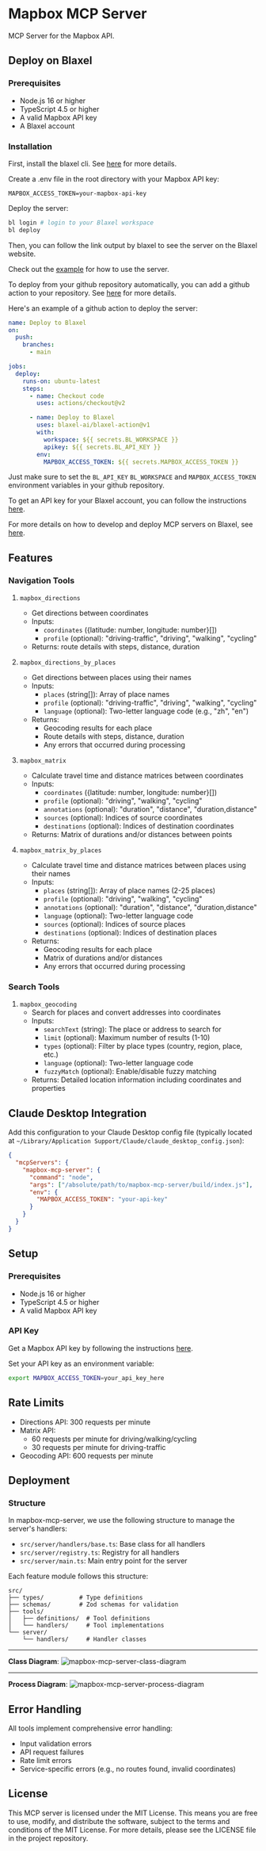 <!--
 * @Author: AidenYangX
 * @Email: xscs709560271@gmail.com
 * @Date: 2024-12-21 23:30:55
 * @Description: Mapbox MCP Server
-->

# Mapbox MCP Server

MCP Server for the Mapbox API.

## Deploy on Blaxel

### Prerequisites

- Node.js 16 or higher
- TypeScript 4.5 or higher
- A valid Mapbox API key
- A Blaxel account

### Installation

First, install the blaxel cli. See [here](https://docs.blaxel.ai/cli-reference/introduction) for more details.

Create a .env file in the root directory with your Mapbox API key:

```env
MAPBOX_ACCESS_TOKEN=your-mapbox-api-key
```

Deploy the server:

```bash
bl login # login to your Blaxel workspace
bl deploy
```

Then, you can follow the link output by blaxel to see the server on the Blaxel website.

Check out the [example](./example) for how to use the server.

To deploy from your github repository automatically, you can add a github action to your repository. See [here](https://github.com/blaxel-ai/bl-action) for more details.

Here's an example of a github action to deploy the server:

```yaml
name: Deploy to Blaxel
on:
  push:
    branches:
      - main

jobs:
  deploy:
    runs-on: ubuntu-latest
    steps:
      - name: Checkout code
        uses: actions/checkout@v2

      - name: Deploy to Blaxel
        uses: blaxel-ai/blaxel-action@v1
        with:
          workspace: ${{ secrets.BL_WORKSPACE }}
          apikey: ${{ secrets.BL_API_KEY }}
        env:
          MAPBOX_ACCESS_TOKEN: ${{ secrets.MAPBOX_ACCESS_TOKEN }}
```

Just make sure to set the `BL_API_KEY` `BL_WORKSPACE` and `MAPBOX_ACCESS_TOKEN` environment variables in your github repository.

To get an API key for your Blaxel account, you can follow the instructions [here](https://docs.blaxel.ai/Security/Access-tokens#api-keys).

For more details on how to develop and deploy MCP servers on Blaxel, see [here](https://docs.blaxel.ai/Functions/Create-MCP-server).

## Features

### Navigation Tools

1. `mapbox_directions`

   - Get directions between coordinates
   - Inputs:
     - `coordinates` ({latitude: number, longitude: number}[])
     - `profile` (optional): "driving-traffic", "driving", "walking", "cycling"
   - Returns: route details with steps, distance, duration

2. `mapbox_directions_by_places`

   - Get directions between places using their names
   - Inputs:
     - `places` (string[]): Array of place names
     - `profile` (optional): "driving-traffic", "driving", "walking", "cycling"
     - `language` (optional): Two-letter language code (e.g., "zh", "en")
   - Returns:
     - Geocoding results for each place
     - Route details with steps, distance, duration
     - Any errors that occurred during processing

3. `mapbox_matrix`

   - Calculate travel time and distance matrices between coordinates
   - Inputs:
     - `coordinates` ({latitude: number, longitude: number}[])
     - `profile` (optional): "driving", "walking", "cycling"
     - `annotations` (optional): "duration", "distance", "duration,distance"
     - `sources` (optional): Indices of source coordinates
     - `destinations` (optional): Indices of destination coordinates
   - Returns: Matrix of durations and/or distances between points

4. `mapbox_matrix_by_places`
   - Calculate travel time and distance matrices between places using their names
   - Inputs:
     - `places` (string[]): Array of place names (2-25 places)
     - `profile` (optional): "driving", "walking", "cycling"
     - `annotations` (optional): "duration", "distance", "duration,distance"
     - `language` (optional): Two-letter language code
     - `sources` (optional): Indices of source places
     - `destinations` (optional): Indices of destination places
   - Returns:
     - Geocoding results for each place
     - Matrix of durations and/or distances
     - Any errors that occurred during processing

### Search Tools

1. `mapbox_geocoding`
   - Search for places and convert addresses into coordinates
   - Inputs:
     - `searchText` (string): The place or address to search for
     - `limit` (optional): Maximum number of results (1-10)
     - `types` (optional): Filter by place types (country, region, place, etc.)
     - `language` (optional): Two-letter language code
     - `fuzzyMatch` (optional): Enable/disable fuzzy matching
   - Returns: Detailed location information including coordinates and properties

## Claude Desktop Integration

Add this configuration to your Claude Desktop config file (typically located at `~/Library/Application Support/Claude/claude_desktop_config.json`):

```json
{
  "mcpServers": {
    "mapbox-mcp-server": {
      "command": "node",
      "args": ["/absolute/path/to/mapbox-mcp-server/build/index.js"],
      "env": {
        "MAPBOX_ACCESS_TOKEN": "your-api-key"
      }
    }
  }
}
```

## Setup

### Prerequisites

- Node.js 16 or higher
- TypeScript 4.5 or higher
- A valid Mapbox API key

### API Key

Get a Mapbox API key by following the instructions [here](https://console.mapbox.com/account/access-tokens/).

Set your API key as an environment variable:

```bash
export MAPBOX_ACCESS_TOKEN=your_api_key_here
```

## Rate Limits

- Directions API: 300 requests per minute
- Matrix API:
  - 60 requests per minute for driving/walking/cycling
  - 30 requests per minute for driving-traffic
- Geocoding API: 600 requests per minute

## Deployment

### Structure

In mapbox-mcp-server, we use the following structure to manage the server's handlers:

- `src/server/handlers/base.ts`: Base class for all handlers
- `src/server/registry.ts`: Registry for all handlers
- `src/server/main.ts`: Main entry point for the server

Each feature module follows this structure:

```plaintext
src/
├── types/          # Type definitions
├── schemas/        # Zod schemas for validation
├── tools/
│   ├── definitions/  # Tool definitions
│   └── handlers/     # Tool implementations
└── server/
    └── handlers/     # Handler classes
```

---

**Class Diagram**:
![mapbox-mcp-server-class-diagram](./assets/MapboxMCPServerClass.png)

---

**Process Diagram**:
![mapbox-mcp-server-process-diagram](./assets/MapboxMCPServerProcess.png)

## Error Handling

All tools implement comprehensive error handling:

- Input validation errors
- API request failures
- Rate limit errors
- Service-specific errors (e.g., no routes found, invalid coordinates)

## License

This MCP server is licensed under the MIT License. This means you are free to use, modify, and distribute the software, subject to the terms and conditions of the MIT License. For more details, please see the LICENSE file in the project repository.

